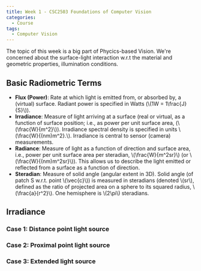 ```yaml
---
title: Week 1 - CSC2503 Foundations of Computer Vision
categories:
  - Course
tags:
  - Computer Vision
---
```


The topic of this week is a big part of Phycics-based Vision. We're concerned about the surface-light interaction w.r.t the material and geometric properties, illumination conditions.

## Basic Radiometric Terms

* **Flux (Power)**: Rate at which light is emitted from, or absorbed by, a (virtual) surface. Radiant power is specified in Watts (\\(1W = 1\frac{J}{S}\\)).
* **Irradiance**: Measure of light arriving at a surface (real or virtual, as a function of surface position; i.e., as power per unit surface area, (\\(\frac{W}{m^2}\\)). Irradiance spectral density is specified in units \\(\frac{W}{(nm)m^2}.\\). Irradiance is central to sensor (camera) measurements.
* **Radiance**: Measure of light as a function of direction and surface
area, i.e., power per unit surface area per steradian, \\(\frac{W}{m^2sr}\\) (or \\(\frac{W}{(nm)m^2sr}\\)). This allows us to describe the light emitted or reflected from a surface as a function of direction.
* **Steradian**: Measure of solid angle (angular extent in 3D). Solid angle (of patch S w.r.t. point \\(\vec{c}\\)) is measured in steradians (denoted \\(sr\\), defined as the ratio of projected area on a sphere to its squared radius, \\(\frac{a}{r^2}\\). One hemisphere is \\(2\pi\\) steradians.

## Irradiance

### Case 1: Distance point light source


### Case 2: Proximal point light source

### Case 3: Extended light source



